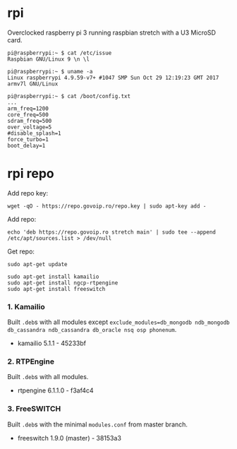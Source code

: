# rpi
Overclocked raspberry pi 3 running raspbian stretch with a U3 MicroSD card.

```
pi@raspberrypi:~ $ cat /etc/issue
Raspbian GNU/Linux 9 \n \l
```

```
pi@raspberrypi:~ $ uname -a
Linux raspberrypi 4.9.59-v7+ #1047 SMP Sun Oct 29 12:19:23 GMT 2017 armv7l GNU/Linux
```

```
pi@raspberrypi:~ $ cat /boot/config.txt
...
arm_freq=1200
core_freq=500
sdram_freq=500
over_voltage=5
#disable_splash=1
force_turbo=1
boot_delay=1
```




# rpi repo
Add repo key:

```
wget -qO - https://repo.govoip.ro/repo.key | sudo apt-key add -
```


Add repo:

```
echo 'deb https://repo.govoip.ro stretch main' | sudo tee --append /etc/apt/sources.list > /dev/null
```


Get repo:

```
sudo apt-get update

sudo apt-get install kamailio
sudo apt-get install ngcp-rtpengine
sudo apt-get install freeswitch
```




### 1. Kamailio
Built `.deb`s with all modules except `exclude_modules=db_mongodb ndb_mongodb db_cassandra ndb_cassandra db_oracle nsq osp phonenum`.

- kamailio 5.1.1 - 45233bf




### 2. RTPEngine
Built `.deb`s with all modules.

- rtpengine 6.1.1.0 - f3af4c4




### 3. FreeSWITCH
Built `.deb`s with the minimal `modules.conf` from master branch.

- freeswitch 1.9.0 (master) - 38153a3
